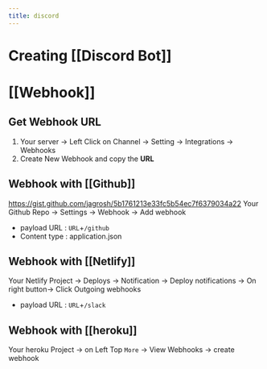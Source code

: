 ```yaml
---
title: discord
---
```


# Creating [[Discord Bot]]

# [[Webhook]]
## Get Webhook URL
1. Your server -> Left Click on Channel -> Setting -> Integrations -> Webhooks
2. Create New Webhook and copy the **URL**


## Webhook with [[Github]]
https://gist.github.com/jagrosh/5b1761213e33fc5b54ec7f6379034a22
Your Github Repo -> Settings -> Webhook -> Add webhook
- payload URL : `URL`+`/github` 
- Content type : application.json


## Webhook with [[Netlify]]
Your Netlify Project -> Deploys -> Notification -> Deploy notifications -> On right button-> Click Outgoing webhooks
- payload URL : `URL`+`/slack` 

## Webhook with [[heroku]]
Your heroku Project -> on Left Top `More` -> View Webhooks -> create webhook
